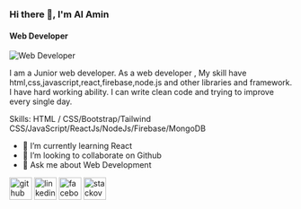 
### Hi there 👋, I'm Al Amin
#### Web Developer
![Web Developer](https://img.freepik.com/free-photo/rear-view-programmer-working-all-night-long_1098-18697.jpg?size=626&ext=jpg&ga=GA1.1.1803344305.1673915057&semt=ais)

I am a Junior web developer. As a web developer , My skill have html,css,javascript,react,firebase,node.js and other libraries and framework. I have hard working ability. I can write clean code and trying to improve every single day.

Skills:  HTML / CSS/Bootstrap/Tailwind CSS/JavaScript/ReactJs/NodeJs/Firebase/MongoDB

- 🌱 I’m currently learning React 
- 👯 I’m looking to collaborate on Github 
- 💬 Ask me about Web Development 


[<img src='https://cdn.jsdelivr.net/npm/simple-icons@3.0.1/icons/github.svg' alt='github' height='40'>](https://github.com/https://github.com/alamin657)  [<img src='https://cdn.jsdelivr.net/npm/simple-icons@3.0.1/icons/linkedin.svg' alt='linkedin' height='40'>](https://www.linkedin.com/in/https://www.linkedin.com/in/al-amin017//)  [<img src='https://cdn.jsdelivr.net/npm/simple-icons@3.0.1/icons/facebook.svg' alt='facebook' height='40'>](https://www.facebook.com/https://www.facebook.com/)  [<img src='https://cdn.jsdelivr.net/npm/simple-icons@3.0.1/icons/stackoverflow.svg' alt='stackoverflow' height='40'>](https://stackoverflow.com/users/https://stackoverflow.com/users/22108231/al-amin)  



